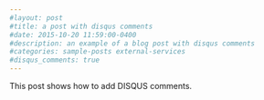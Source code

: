 ```yaml
---
#layout: post
#title: a post with disqus comments
#date: 2015-10-20 11:59:00-0400
#description: an example of a blog post with disqus comments
#categories: sample-posts external-services
#disqus_comments: true
---
```

This post shows how to add DISQUS comments.
